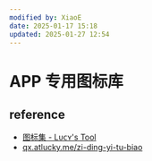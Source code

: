 ```yaml
---
modified by: XiaoE
date: 2025-01-17 15:18
updated: 2025-01-27 12:54
---
```

# APP 专用图标库

## reference
- [图标集 - Lᴜᴄʏ's Tool](https://wiki.repcz.link/quantumultx/icon/#1151)
- [qx.atlucky.me/zi-ding-yi-tu-biao](https://qx.atlucky.me/shi-yong-fang-fa/zi-ding-yi-tu-biao)
